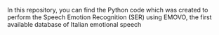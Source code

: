 In this repository, you can find the Python code which was created to perform the Speech Emotion Recognition (SER) using EMOVO, the first available database of Italian emotional speech